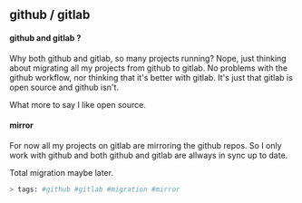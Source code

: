 github / gitlab
---


#### github and gitlab ?


Why both github and gitlab, so many projects running? Nope, just
thinking about migrating all my projects from github to gitlab. No
problems with the github workflow, nor thinking that it's better with
gitlab. It's just that gitlab is open source and github isn't.

What more to say I like open source.


#### mirror


For now all my projects on gitlab are mirroring the github repos. So I only
work with github and both github and gitlab are allways in sync up to date.

Total migration maybe later.


```sh
> tags: #github #gitlab #migration #mirror
```
